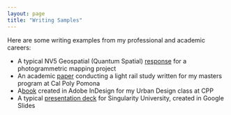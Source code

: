 ```yaml
---
layout: page
title: "Writing Samples"
---
```

Here are some writing examples from my professional and academic careers:
<ul>
<li>A typical NV5 Geospatial (Quantum Spatial) <a href="/Quantum Spatial_ Nashua NH- Technical Proposal_IH edits.pdf">response</a> for a photogrammetric mapping project</li>
<li>An academic <a href="/HICKS URP522 _compress.pdf">paper</a> conducting a light rail study written for my masters program at Cal Poly Pomona</li>
<li>A<a href="/hicks501 final book_compress.pdf">book</a> created in Adobe InDesign for my Urban Design class at CPP</li>
<li>A typical <a href="SU AstraZeneca RFP response 8_25_2023-compressed.pdf">presentation deck</a> for Singularity University, created in Google Slides</li>
</ul>
